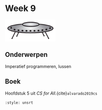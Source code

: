 # Week 9

![Schotel](/images/saucer.png)

## Onderwerpen

Imperatief programmeren, lussen

## Boek

Hoofdstuk 5 uit *CS for All*.{cite}`alvarado2019cs`

```{bibliography} /references.bib
:style: unsrt
```
